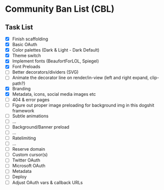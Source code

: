 # Community Ban List (CBL)

## Task List

- [x] Finish scaffolding
- [x] Basic OAuth
- [x] Color palettes (Dark & Light - Dark Default)
- [x] Theme switch
- [x] Implement fonts (BeaufortForLOL, Spiegel)
- [x] Font Preloads
- [ ] Better decorators/dividers (SVG)
- [ ] Animate the decorator line on render/in-view (left and right expand, clip-path?)
- [x] Branding
- [x] Metadata, icons, social media images etc
- [ ] 404 & error pages
- [ ] Figure out proper image preloading for background img in this dogshit framework
- [ ] Subtle animations
- [ ] ...
- [ ] Background/Banner preload
- [ ] ...
- [ ] Ratelimiting
- [ ] ...
- [ ] Reserve domain
- [ ] Custom cursor(s)
- [ ] Twitter OAuth
- [ ] Microsoft OAuth
- [ ] Metadata
- [ ] Deploy
- [ ] Adjust OAuth vars & callback URLs
